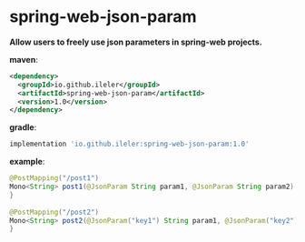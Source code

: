 # spring-web-json-param
  **Allow users to freely use json parameters in spring-web projects.**

**maven**:  
```xml
<dependency>
  <groupId>io.github.ileler</groupId>
  <artifactId>spring-web-json-param</artifactId>
  <version>1.0</version>
</dependency>
```
**gradle**:  
```groovy
implementation 'io.github.ileler:spring-web-json-param:1.0'
```  

**example**:  
```java
@PostMapping("/post1")
Mono<String> post1(@JsonParam String param1, @JsonParam String param2) {
}  
    
@PostMapping("/post2")
Mono<String> post2(@JsonParam("key1") String param1, @JsonParam("key2") String param2) {
}
```

